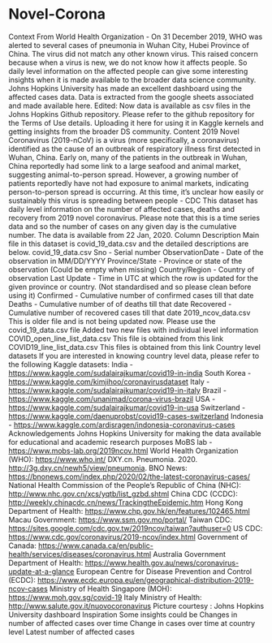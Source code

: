 # Novel-Corona
Context From World Health Organization - On 31 December 2019, WHO was alerted to several cases of pneumonia in Wuhan City, Hubei Province of China. The virus did not match any other known virus. This raised concern because when a virus is new, we do not know how it affects people.  So daily level information on the affected people can give some interesting insights when it is made available to the broader data science community.  Johns Hopkins University has made an excellent dashboard using the affected cases data. Data is extracted from the google sheets associated and made available here.  Edited: Now data is available as csv files in the Johns Hopkins Github repository. Please refer to the github repository for the Terms of Use details. Uploading it here for using it in Kaggle kernels and getting insights from the broader DS community.  Content 2019 Novel Coronavirus (2019-nCoV) is a virus (more specifically, a coronavirus) identified as the cause of an outbreak of respiratory illness first detected in Wuhan, China. Early on, many of the patients in the outbreak in Wuhan, China reportedly had some link to a large seafood and animal market, suggesting animal-to-person spread. However, a growing number of patients reportedly have not had exposure to animal markets, indicating person-to-person spread is occurring. At this time, it’s unclear how easily or sustainably this virus is spreading between people - CDC  This dataset has daily level information on the number of affected cases, deaths and recovery from 2019 novel coronavirus. Please note that this is a time series data and so the number of cases on any given day is the cumulative number.  The data is available from 22 Jan, 2020.  Column Description Main file in this dataset is covid_19_data.csv and the detailed descriptions are below.  covid_19_data.csv  Sno - Serial number ObservationDate - Date of the observation in MM/DD/YYYY Province/State - Province or state of the observation (Could be empty when missing) Country/Region - Country of observation Last Update - Time in UTC at which the row is updated for the given province or country. (Not standardised and so please clean before using it) Confirmed - Cumulative number of confirmed cases till that date Deaths - Cumulative number of of deaths till that date Recovered - Cumulative number of recovered cases till that date 2019_ncov_data.csv  This is older file and is not being updated now. Please use the covid_19_data.csv file  Added two new files with individual level information  COVID_open_line_list_data.csv This file is obtained from this link  COVID19_line_list_data.csv This files is obtained from this link  Country level datasets If you are interested in knowing country level data, please refer to the following Kaggle datasets: India - https://www.kaggle.com/sudalairajkumar/covid19-in-india South Korea - https://www.kaggle.com/kimjihoo/coronavirusdataset Italy - https://www.kaggle.com/sudalairajkumar/covid19-in-italy Brazil - https://www.kaggle.com/unanimad/corona-virus-brazil USA - https://www.kaggle.com/sudalairajkumar/covid19-in-usa Switzerland - https://www.kaggle.com/daenuprobst/covid19-cases-switzerland Indonesia - https://www.kaggle.com/ardisragen/indonesia-coronavirus-cases  Acknowledgements Johns Hopkins University for making the data available for educational and academic research purposes MoBS lab - https://www.mobs-lab.org/2019ncov.html World Health Organization (WHO): https://www.who.int/ DXY.cn. Pneumonia. 2020. http://3g.dxy.cn/newh5/view/pneumonia. BNO News: https://bnonews.com/index.php/2020/02/the-latest-coronavirus-cases/ National Health Commission of the People’s Republic of China (NHC): http://www.nhc.gov.cn/xcs/yqtb/list_gzbd.shtml China CDC (CCDC): http://weekly.chinacdc.cn/news/TrackingtheEpidemic.htm Hong Kong Department of Health: https://www.chp.gov.hk/en/features/102465.html Macau Government: https://www.ssm.gov.mo/portal/ Taiwan CDC: https://sites.google.com/cdc.gov.tw/2019ncov/taiwan?authuser=0 US CDC: https://www.cdc.gov/coronavirus/2019-ncov/index.html Government of Canada: https://www.canada.ca/en/public-health/services/diseases/coronavirus.html Australia Government Department of Health: https://www.health.gov.au/news/coronavirus-update-at-a-glance European Centre for Disease Prevention and Control (ECDC): https://www.ecdc.europa.eu/en/geographical-distribution-2019-ncov-cases Ministry of Health Singapore (MOH): https://www.moh.gov.sg/covid-19 Italy Ministry of Health: http://www.salute.gov.it/nuovocoronavirus Picture courtesy : Johns Hopkins University dashboard  Inspiration Some insights could be  Changes in number of affected cases over time Change in cases over time at country level Latest number of affected cases
